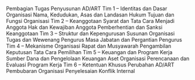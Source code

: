 Pembagian Tugas Penyusunan AD/ART 
Tim 1 – Identitas dan Dasar Organisasi
Nama, Kedudukan, Asas dan Landasan Hukum
Tujuan dan Fungsi Organisasi
Tim 2 – Keanggotaan
Syarat dan Tata Cara Menjadi Anggota
Hak dan Kewajiban Anggota
Pemberhentian dan Sanksi Keanggotaan
Tim 3 – Struktur dan Kepengurusan
Susunan Organisasi
Tugas dan Wewenang Pengurus
Masa Jabatan dan Pergantian Pengurus
Tim 4 – Mekanisme Organisasi
Rapat dan Musyawarah
Pengambilan Keputusan
Tata Cara Pemilihan
Tim 5 – Keuangan dan Program Kerja
Sumber Dana dan Pengelolaan Keuangan
Aset Organisasi
Perencanaan dan Evaluasi Program Kerja
Tim 6 – Ketentuan Khusus
Perubahan AD/ART
Pembubaran Organisasi
Penyelesaian Konflik Internal
